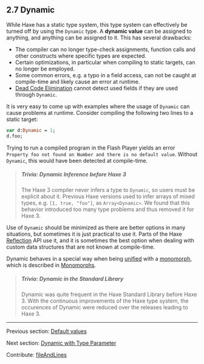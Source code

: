## 2.7 Dynamic

While Haxe has a static type system, this type system can effectively be turned off by using the `Dynamic` type. A **dynamic value** can be assigned to anything, and anything can be assigned to it. This has several drawbacks:



* The compiler can no longer type-check assignments, function calls and other constructs where specific types are expected.
* Certain optimizations, in particular when compiling to static targets, can no longer be employed.
* Some common errors, e.g. a typo in a field access, can not be caught at compile-time and likely cause an error at runtime.
* [Dead Code Elimination](cr-dce.md) cannot detect used fields if they are used through `Dynamic`.


It is very easy to come up with examples where the usage of `Dynamic` can cause problems at runtime. Consider compiling the following two lines to a static target:

```haxe
var d:Dynamic = 1;
d.foo;
```
Trying to run a compiled program in the Flash Player yields an error `Property foo not found on Number and there is no default value`. Without `Dynamic`, this would have been detected at compile-time.

> ##### Trivia: Dynamic Inference before Haxe 3
>
> The Haxe 3 compiler never infers a type to `Dynamic`, so users must be explicit about it. Previous Haxe versions used to infer arrays of mixed types, e.g. `[1, true, "foo"]`, as `Array<Dynamic>`. We found that this behavior introduced too many type problems and thus removed it for Haxe 3.

Use of `Dynamic` should be minimized as there are better options in many situations, but sometimes it is just practical to use it. Parts of the Haxe [Reflection](std-reflection.md) API use it, and it is sometimes the best option when dealing with custom data structures that are not known at compile-time.

Dynamic behaves in a special way when being [unified](type-system-unification.md) with a [monomorph](types-monomorph.md), which is described in [Monomorphs](type-system-monomorphs.md).

> ##### Trivia: Dynamic in the Standard Library
>
> Dynamic was quite frequent in the Haxe Standard Library before Haxe 3. With the continuous improvements of the Haxe type system, the occurences of Dynamic were reduced over the releases leading to Haxe 3.

---

Previous section: [Default values](types-function-default-values.md)

Next section: [Dynamic with Type Parameter](types-dynamic-with-type-parameter.md)

Contribute: [fileAndLines](https://github.com/HaxeFoundation/HaxeManual/blob/master/02-types.tex#L559-559)